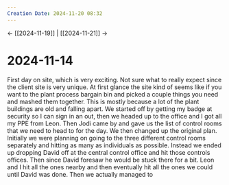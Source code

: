 ```yaml
---
Creation Date: 2024-11-20 08:32
---
```


<- [[2024-11-19]] | [[2024-11-21]]  ->

# 2024-11-14
First day on site, which is very exciting. Not sure what to really expect since the client site is very unique. At first glance the site kind of seems like if you want to the plant process bargain bin and picked a couple things you need and mashed them together. This is mostly because a lot of the plant buildings are old and falling apart. We started off by getting my badge at security so I can sign in an out, then we headed up to the office and I got all my PPE from Leon. Then Jodi came by and gave us the list of control rooms that we need to head to for the day. We then changed up the original plan. Initially we were planning on going to the three different control rooms separately and hitting as many as individuals as possible. Instead we ended up dropping David off at the central control office and hit those controls offices. Then since David foresaw he would be stuck there for a bit. Leon and I hit all the ones nearby and then eventually hit all the ones we could until David was done. Then we actually managed to 